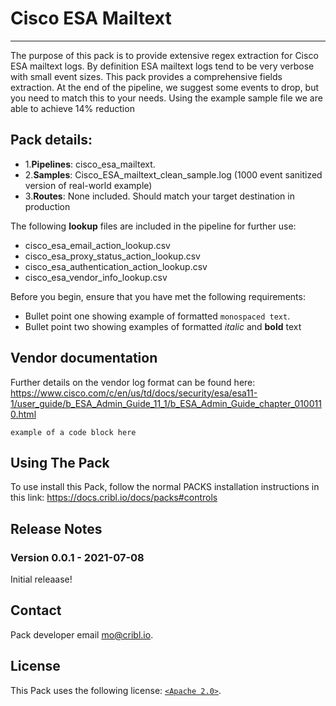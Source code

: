 # Cisco ESA Mailtext
----

The purpose of this pack is to provide extensive regex extraction for Cisco ESA mailtext logs. By definition ESA mailtext logs tend to be very verbose with small event sizes. This pack provides a comprehensive fields extraction. At the end of the pipeline, we suggest some events to drop, but you need to match this to your needs. Using the example sample file we are able to achieve 14% reduction



## Pack details:

* 1.**Pipelines**: cisco_esa_mailtext.
* 2.**Samples**: Cisco_ESA_mailtext_clean_sample.log (1000 event sanitized version of real-world example)
* 3.**Routes**: None included. Should match your target destination in production


The following **lookup** files are included in the pipeline for further use:
* cisco_esa_email_action_lookup.csv
* cisco_esa_proxy_status_action_lookup.csv
* cisco_esa_authentication_action_lookup.csv
* cisco_esa_vendor_info_lookup.csv

Before you begin, ensure that you have met the following requirements:

* Bullet point one showing example of formatted `monospaced text`.
* Bullet point two showing examples of formatted _italic_ and **bold** text


## Vendor documentation

Further details on the vendor log format can be found here: <https://www.cisco.com/c/en/us/td/docs/security/esa/esa11-1/user_guide/b_ESA_Admin_Guide_11_1/b_ESA_Admin_Guide_chapter_0100110.html>


```
example of a code block here
```

## Using The Pack

To use install this Pack, follow the normal PACKS installation instructions in this link: <https://docs.cribl.io/docs/packs#controls>




## Release Notes

### Version 0.0.1 - 2021-07-08
Initial releaase!





## Contact
Pack developer email <mo@cribl.io>.


## License
This Pack uses the following license: [`<Apache 2.0>`](https://www.apache.org/licenses/LICENSE-2.0).

